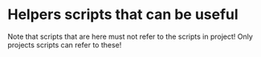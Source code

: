 # Helpers scripts that can be useful
Note that scripts that are here must not refer to the scripts in project! Only projects scripts can refer to these!